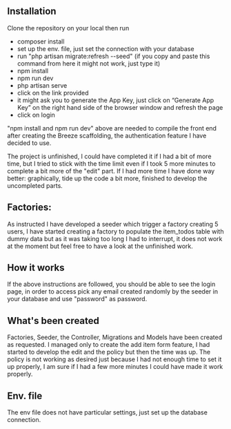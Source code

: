 
## Installation

Clone the repository on your local then run
- composer install
- set up the env. file, just set the connection with your database
- run "php artisan migrate:refresh --seed" (if you copy and paste this command from here it might not work, just type it)
- npm install
- npm run dev 
- php artisan serve
- click on the link provided
- it might ask you to generate the App Key, just click on “Generate App Key” on the right hand side of the browser window
and refresh the page
- click on login

"npm install and npm run dev" above are needed to compile the front end after creating the Breeze scaffolding, the authentication
feature I have decided to use.

The project is unfinished, I could have completed it if I had a bit of more time, but I tried to stick with the time limit
even if I took 5 more minutes to complete a bit more of the "edit" part.
If I had more time I have done way better: graphically, tide up the code a bit more, finished to develop the uncompleted 
parts.

## Factories:
As instructed I have developed a seeder which trigger a factory creating 5 users, I have started creating a factory to 
populate the item_todos table with dummy data but as it was taking too long I had to interrupt, it does not work at the moment but 
feel free to have a look at the unfinished work.

## How it works
If the above instructions are followed, you should be able to see the login page, in order to access pick any 
email created randomly by the seeder in your database and use "password" as password. 

## What's been created
Factories, Seeder, the Controller, Migrations and Models have been created as requested. I managed only to create the add 
item form feature, I had started to develop the edit and the policy but then the time was up. The policy is not working 
as desired just because I had not enough time to set it up properly, I am sure if I had a few more minutes I could have 
made it work properly. 

## Env. file
The env file does not have particular settings, just set up the database connection. 





